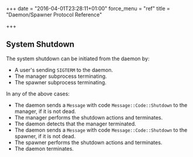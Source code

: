 +++
date = "2016-04-01T23:28:11+01:00"
force_menu = "ref"
title = "Daemon/Spawner Protocol Reference"

+++

System Shutdown
---------------
The system shutdown can be initiated from the daemon by:

  * A user's sending `SIGTERM` to the daemon.
  * The manager subprocess terminating.
  * The spawner subprocess terminating.

In any of the above cases:

  * The daemon sends a `Message` with code `Message::Code::Shutdown`
    to the manager, if it is not dead.
  * The manager performs the shutdown actions and terminates.
  * The daemon detects that the manager terminated.
  * The daemon sends a `Message` with code `Message::Code::Shutdown`
    to the spawner, if it is not dead.
  * The spawner performs the shutdown actions and terminates.
  * The daemon terminates.
